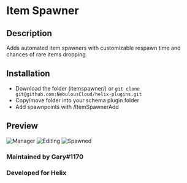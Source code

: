 # Item Spawner
## Description
Adds automated item spawners with customizable respawn time and chances of rare items dropping.

## Installation
- Download the folder (itemspawner/) or ```git clone git@github.com:NebulousCloud/helix-plugins.git```
- Copy/move folder into your schema plugin folder
- Add spawnpoints with /ItemSpawnerAdd

## Preview
![Manager](https://i.imgur.com/S8de3cq.jpg)
![Editing](https://i.imgur.com/iuNK7jc.jpg)
![Spawned](https://i.imgur.com/643YU8z.jpg)

### Maintained by Gary#1170
### Developed for Helix